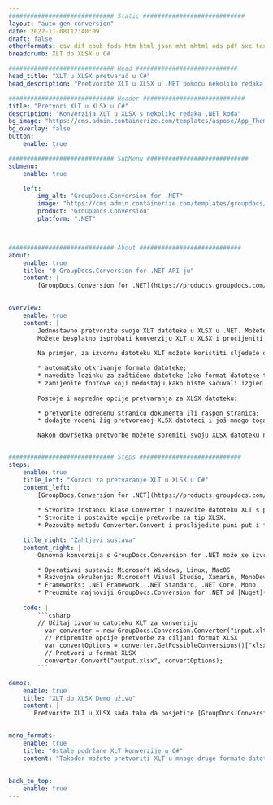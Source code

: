 ```yaml
---
############################# Static ############################
layout: "auto-gen-conversion"
date: 2022-11-08T12:40:09
draft: false
otherformats: csv dif epub fods htm html json mht mhtml ods pdf sxc tex tsv xlam xls xlsb xlsm xlsx xlt xltm xltx xml xps
breadcrumb: XLT do XLSX u C#

############################# Head ############################
head_title: "XLT u XLSX pretvarač u C#"
head_description: "Pretvorite XLT u XLSX u .NET pomoću nekoliko redaka koda. Koristite GroupDocs Document Conversion API za pretvaranje preko 160 formata datoteka."

############################# Header ############################
title: "Pretvori XLT u XLSX u C#"
description: "Konverzija XLT u XLSX s nekoliko redaka .NET koda"
bg_image: "https://cms.admin.containerize.com/templates/aspose/App_Themes/V3/images/bg/header1.png"
bg_overlay: false
button:
    enable: true

############################# SubMenu ############################
submenu:
    enable: true

    left:
        img_alt: "GroupDocs.Conversion for .NET"
        image: "https://cms.admin.containerize.com/templates/groupdocs/images/product-logos/90x90-noborder/groupdocs-conversion-net.png"
        product: "GroupDocs.Conversion"
        platform: ".NET"



############################# About ############################
about:
    enable: true
    title: "O GroupDocs.Conversion for .NET API-ju"
    content: |
        [GroupDocs.Conversion for .NET](https://products.groupdocs.com/conversion/net/) može se koristiti za pretvaranje Microsoft Worda, Excela, PowerPointa, PDF-a, Visio i drugih formata. GroupDocs.Conversion je samostalni API koji je prikladan za pozadinske i interne sustave gdje su potrebne visoke performanse. Ne ovisi o softveru poput Microsofta ili Open Officea.
    

overview:
    enable: true
    content: |
        Jednostavno pretvorite svoje XLT datoteke u XLSX u .NET. Možete koristiti samo nekoliko C# linija koda na bilo kojoj platformi po vašem izboru kao što su - Windows, Linux, macOS.
        Možete besplatno isprobati konverziju XLT u XLSX i procijeniti kvalitetu rezultata konverzije. Uz jednostavne scenarije konverzije datoteka, možete isprobati naprednije opcije za učitavanje izvorne XLT datoteke i za spremanje izlaznog XLSX rezultata. 
        
        Na primjer, za izvornu datoteku XLT možete koristiti sljedeće opcije učitavanja:

        * automatsko otkrivanje formata datoteke;
        * navedite lozinku za zaštićene datoteke (ako format datoteke to podržava);
        * zamijenite fontove koji nedostaju kako biste sačuvali izgled dokumenta.
        
        Postoje i napredne opcije pretvaranja za XLSX datoteku:

        * pretvorite određenu stranicu dokumenta ili raspon stranica;
        * dodajte vodeni žig pretvorenoj XLSX datoteci i još mnogo toga.

        Nakon dovršetka pretvorbe možete spremiti svoju XLSX datoteku na lokalnu stazu datoteke ili bilo koju pohranu treće strane kao što su FTP, Amazon S3, Google Drive, Dropbox itd. Imajte na umu - da pretvorite XLT u {{ TO}} nema potrebe za instaliranjem bilo kakvog dodatnog softvera - poput MS Officea, Open Officea, Adobe Acrobat Readera itd.


############################# Steps ############################
steps:
    enable: true
    title_left: "Koraci za pretvaranje XLT u XLSX u C#"
    content_left: |
        [GroupDocs.Conversion for .NET](https://products.groupdocs.com/conversion/net/) programerima olakšava pretvaranje XLT datoteke u XLSX s nekoliko redaka koda.
        
        * Stvorite instancu klase Converter i navedite datoteku XLT s punim putem
        * Stvorite i postavite opcije pretvorbe za tip XLSX.
        * Pozovite metodu Converter.Convert i proslijedite puni put i format (XLSX) kao parametar

    title_right: "Zahtjevi sustava"
    content_right: |
        Osnovna konverzija s GroupDocs.Conversion for .NET može se izvršiti u samo nekoliko jednostavnih koraka. Naši API-ji podržani su na svim glavnim platformama i operativnim sustavima. Prije izvršavanja koda u nastavku, provjerite imate li sljedeće preduvjete instalirane na vašem sustavu.

        * Operativni sustavi: Microsoft Windows, Linux, MacOS
        * Razvojna okruženja: Microsoft Visual Studio, Xamarin, MonoDevelop
        * Frameworks: .NET Framework, .NET Standard, .NET Core, Mono
        * Preuzmite najnoviji GroupDocs.Conversion for .NET od [Nuget](https://www.nuget.org/packages/groupdocs.conversion)
         
    code: |
        ```csharp    
        // Učitaj izvornu datoteku XLT za konverziju
          var converter = new GroupDocs.Conversion.Converter("input.xlt");
          // Pripremite opcije pretvorbe za ciljani format XLSX
          var convertOptions = converter.GetPossibleConversions()["xlsx"].ConvertOptions;
          // Pretvori u format XLSX
          converter.Convert("output.xlsx", convertOptions);
        ```

demos:
    enable: true
    title: "XLT do XLSX Demo uživo"
    content: |
       Pretvorite XLT u XLSX sada tako da posjetite [GroupDocs.Conversion App](https://products.groupdocs.app/conversion/family) web mjesto. Online demo ima sljedeće prednosti
          

more_formats:
    enable: true
    title: "Ostale podržane XLT konverzije u C#"
    content: "Također možete pretvoriti XLT u mnoge druge formate datoteka. Pogledajte popis u nastavku."
       
       
back_to_top:
    enable: true
---
```

